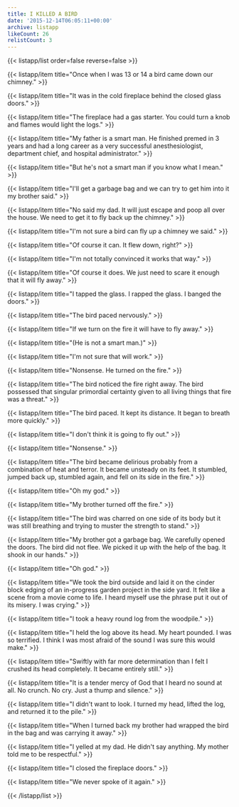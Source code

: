 ```yaml
---
title: I KILLED A BIRD
date: '2015-12-14T06:05:11+00:00'
archive: listapp
likeCount: 26
relistCount: 3
---
```



{{< listapp/list order=false reverse=false >}}

   {{< listapp/item title="Once when I was 13 or 14 a bird came down our chimney." >}}

   {{< listapp/item title="It was in the cold fireplace behind the closed glass doors." >}}

   {{< listapp/item title="The fireplace had a gas starter. You could turn a knob and flames would light the logs." >}}

   {{< listapp/item title="My father is a smart man. He finished premed in 3 years and had a long career as a very successful anesthesiologist, department chief, and hospital administrator." >}}

   {{< listapp/item title="But he's not a smart man if you know what I mean." >}}

   {{< listapp/item title="I'll get a garbage bag and we can try to get him into it my brother said." >}}

   {{< listapp/item title="No said my dad. It will just escape and poop all over the house. We need to get it to fly back up the chimney." >}}

   {{< listapp/item title="I'm not sure a bird can fly *up* a chimney we said." >}}

   {{< listapp/item title="Of course it can. It flew down, right?" >}}

   {{< listapp/item title="I'm not totally convinced it works that way." >}}

   {{< listapp/item title="Of course it does. We just need to scare it enough that it will fly away." >}}

   {{< listapp/item title="I tapped the glass. I rapped the glass. I banged the doors." >}}

   {{< listapp/item title="The bird paced nervously." >}}

   {{< listapp/item title="If we turn on the fire it will have to fly away." >}}

   {{< listapp/item title="(He is not a smart man.)" >}}

   {{< listapp/item title="I'm not sure that will work." >}}

   {{< listapp/item title="Nonsense. He turned on the fire." >}}

   {{< listapp/item title="The bird noticed the fire right away. The bird possessed that singular primordial certainty given to all living things that fire was a threat." >}}

   {{< listapp/item title="The bird paced. It kept its distance. It began to breath more quickly." >}}

   {{< listapp/item title="I don't think it is going to fly out." >}}

   {{< listapp/item title="Nonsense." >}}

   {{< listapp/item title="The bird became delirious probably from a combination of heat and terror. It became unsteady on its feet. It stumbled, jumped back up, stumbled again, and fell on its side in the fire." >}}

   {{< listapp/item title="Oh my god." >}}

   {{< listapp/item title="My brother turned off the fire." >}}

   {{< listapp/item title="The bird was charred on one side of its body but it was still breathing and trying to muster the strength to stand." >}}

   {{< listapp/item title="My brother got a garbage bag. We carefully opened the doors. The bird did not flee. We picked it up with the help of the bag. It shook in our hands." >}}

   {{< listapp/item title="Oh god." >}}

   {{< listapp/item title="We took the bird outside and laid it on the cinder block edging of an in-progress garden project in the side yard. It felt like a scene from a movie come to life. I heard myself use the phrase put it out of its misery. I was crying." >}}

   {{< listapp/item title="I took a heavy round log from the woodpile." >}}

   {{< listapp/item title="I held the log above its head. My heart pounded. I was so terrified. I think I was most afraid of the sound I was sure this would make." >}}

   {{< listapp/item title="Swiftly with far more determination than I felt I crushed its head completely. It became entirely still." >}}

   {{< listapp/item title="It is a tender mercy of God that I heard no sound at all. No crunch. No cry. Just a thump and silence." >}}

   {{< listapp/item title="I didn't want to look. I turned my head, lifted the log, and returned it to the pile." >}}

   {{< listapp/item title="When I turned back my brother had wrapped the bird in the bag and was carrying it away." >}}

   {{< listapp/item title="I yelled at my dad. He didn't say anything. My mother told me to be respectful." >}}

   {{< listapp/item title="I closed the fireplace doors." >}}

   {{< listapp/item title="We never spoke of it again." >}}

{{< /listapp/list >}}
